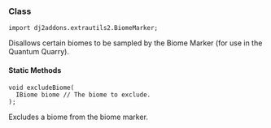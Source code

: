 ### Class

```zenscript
import dj2addons.extrautils2.BiomeMarker;
```

Disallows certain biomes to be sampled by the Biome Marker (for use in the Quantum Quarry).


#### Static Methods

```zenscript
void excludeBiome(
  IBiome biome // The biome to exclude.
);
```

Excludes a biome from the biome marker.

